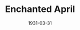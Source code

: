---
title: Enchanted April
date: 1931-03-31
opening_date: 1931-03-31
closing_date:
layout: productions
playbill:
Theatre: Theatre Jacksonville
cast:
- Lady Caroline Dester: Elizabeth Edwards
- Thomas Briggs: Elliott Adams
- Mellersh Wilkins: Harry T. Gray
- Rose Arbuthnot: Katherine Adams
- Lotty Wilkins: Louise Twitty
- Franceska: Maude L. Bowie
- Mrs. William Fisher: Mrs. E.H. Seabrook
- Ferdinand Arundel: Philip S. May
crew:
- Director: Jeannette Grether Borum
understudies:
orchestra:
---